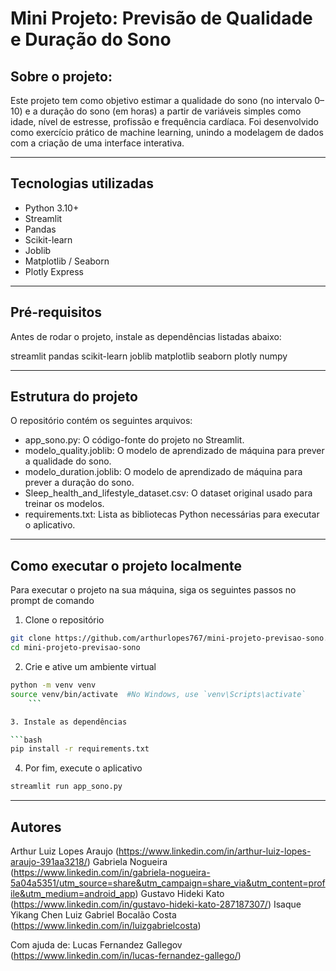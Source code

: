 # Mini Projeto: Previsão de Qualidade e Duração do Sono


## Sobre o projeto:
Este projeto tem como objetivo estimar a qualidade do sono (no intervalo 0–10) e a duração do sono (em horas) a partir de variáveis simples como idade, nível de estresse, profissão e frequência cardíaca. Foi desenvolvido como exercício prático de machine learning, unindo a modelagem de dados com a criação de uma interface interativa.

---

## Tecnologias utilizadas
- Python 3.10+
- Streamlit
- Pandas
- Scikit-learn
- Joblib
- Matplotlib / Seaborn
- Plotly Express 

---

## Pré-requisitos
Antes de rodar o projeto, instale as dependências listadas abaixo:

streamlit
pandas
scikit-learn
joblib
matplotlib
seaborn
plotly
numpy

---

## Estrutura do projeto
O repositório contém os seguintes arquivos:
- app_sono.py: O código-fonte do projeto no Streamlit.
- modelo_quality.joblib: O modelo de aprendizado de máquina para prever a qualidade do sono.
- modelo_duration.joblib: O modelo de aprendizado de máquina para prever a duração do sono.
- Sleep_health_and_lifestyle_dataset.csv: O dataset original usado para treinar os modelos.
- requirements.txt: Lista as bibliotecas Python necessárias para executar o aplicativo.

---

## Como executar o projeto localmente
Para executar o projeto na sua máquina, siga os seguintes passos no prompt de comando
1. Clone o repositório

```bash
git clone https://github.com/arthurlopes767/mini-projeto-previsao-sono.git
cd mini-projeto-previsao-sono
```

2. Crie e ative um ambiente virtual

```bash
python -m venv venv
source venv/bin/activate  #No Windows, use `venv\Scripts\activate`
    ```

3. Instale as dependências

```bash
pip install -r requirements.txt
```

4. Por fim, execute o aplicativo

```bash
streamlit run app_sono.py
```

---

## Autores
 
Arthur Luiz Lopes Araujo (https://www.linkedin.com/in/arthur-luiz-lopes-araujo-391aa3218/)
Gabriela Nogueira (https://www.linkedin.com/in/gabriela-nogueira-5a04a5351/utm_source=share&utm_campaign=share_via&utm_content=profile&utm_medium=android_app)
Gustavo Hideki Kato (https://www.linkedin.com/in/gustavo-hideki-kato-287187307/)
Isaque Yikang Chen
Luiz Gabriel Bocalão Costa (https://www.linkedin.com/in/luizgabrielcosta)

Com ajuda de: Lucas Fernandez Gallegov (https://www.linkedin.com/in/lucas-fernandez-gallego/)

